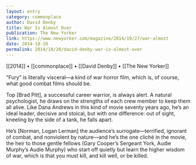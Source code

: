 ```yaml
---
layout: entry
category: commonplace
author: David Denby
title: War Is Almost Over
publication: The New Yorker
link: https://www.newyorker.com/magazine/2014/10/27/war-almost
date: 2014-10-20
permalink: 2014/10/20/david-denby-war-is-almost-over
---
```


[[2014]] • [[commonplace]] • [[David Denby]] • [[The New Yorker]]

“Fury” is literally visceral—a kind of war horror film, which is, of course, what good combat films should be. 

Top [Brad Pitt], a successful career warrior, is always alert. A natural psychologist, he draws on the strengths of each crew member to keep them all alive. Like Dana Andrews in this kind of movie seventy years ago, he’s an ideal leader, decisive and stoical, but with one difference: out of sight, kneeling by the side of a tank, he falls apart.

He’s [Norman, Logan Lerman] the audience’s surrogate—terrified, ignorant of combat, and nonviolent by nature—and he’s the one cliché in the movie, the heir to those gentle fellows (Gary Cooper’s Sergeant York, Audie Murphy’s Audie Murphy) who start off quietly but learn the higher wisdom of war, which is that you must kill, and kill well, or be killed.